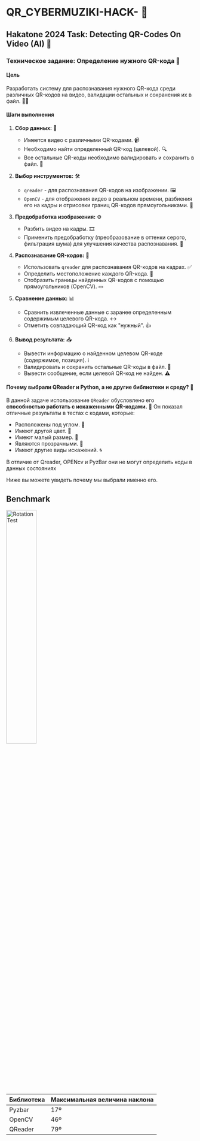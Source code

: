 # QR_CYBERMUZIKI-HACK- 🚀

## Hakatone 2024 Task: Detecting QR-Codes On Video (AI) 🤖

### Техническое задание: Определение нужного QR-кода 🎯

#### Цель

Разработать систему для распознавания нужного QR-кода среди различных QR-кодов на видео, валидации остальных и сохранения их в файл. 🕵️‍♀️

#### Шаги выполнения

1.  **Сбор данных:** 📁
    *   Имеется видео с различными QR-кодами. 📹
    *   Необходимо найти определенный QR-код (целевой). 🔍
    *   Все остальные QR-коды необходимо валидировать и сохранить в файл. 📝

2.  **Выбор инструментов:** 🛠️
    *   `qreader` - для распознавания QR-кодов на изображении. 🖼️
    *   `OpenCV` - для отображения видео в реальном времени, разбиения его на кадры и отрисовки границ QR-кодов прямоугольниками. 📐

3.  **Предобработка изображения:** ⚙️
    *   Разбить видео на кадры. 🎞️
    *   Применить предобработку (преобразование в оттенки серого, фильтрация шума) для улучшения качества распознавания. 🎨

4.  **Распознавание QR-кодов:** 👀
    *   Использовать `qreader` для распознавания QR-кодов на кадрах. ✅
    *   Определить местоположение каждого QR-кода. 📍
    *   Отобразить границы найденных QR-кодов с помощью прямоугольников (OpenCV). ▭

5.  **Сравнение данных:** 📊
    *   Сравнить извлеченные данные с заранее определенным содержимым целевого QR-кода. ↔️
    *   Отметить совпадающий QR-код как "нужный". 👍

6.  **Вывод результата:** 📤
    *   Вывести информацию о найденном целевом QR-коде (содержимое, позиция). ℹ️
    *   Валидировать и сохранить остальные QR-коды в файл. 💾
    *   Вывести сообщение, если целевой QR-код не найден. ⚠️

#### Почему выбрали QReader и Python, а не другие библиотеки и среду? 🤔

В данной задаче использование `QReader` обусловлено его **способностью работать с искаженными QR-кодами.** 💪 Он показал отличные результаты в тестах с кодами, которые:

*   Расположены под углом. 📐
*   Имеют другой цвет. 🌈
*   Имеют малый размер. 🤏
*   Являются прозрачными. 👻
*   Имеют другие виды искажений. 🌀


В отличие от Qreader, OPENcv и PyzBar они не могут определить коды в данных состояниях

Ниже вы можете увидеть почему мы выбрали именно его.

## Benchmark

<div>
<img alt="Rotation Test" title="Rotation Test" src="https://raw.githubusercontent.com/Eric-Canas/QReader/main/documentation/benchmark/rotation_benchmark.gif" width="40%" align="left">

&nbsp; &nbsp; &nbsp; &nbsp; &nbsp; &nbsp; &nbsp; &nbsp; &nbsp; &nbsp; &nbsp; &nbsp; &nbsp; &nbsp; &nbsp;  
<div align="center">
  
| Библиотека  | Максимальная величина наклона  |
|-------------|-----------------------|
|    Pyzbar   |           17º         |
|    OpenCV   |           46º         |
|    QReader  |           79º         |
  
</div>
</div>











